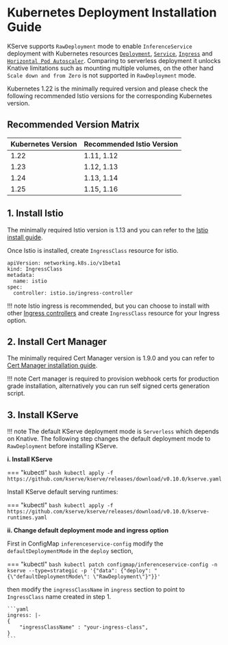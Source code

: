 # Kubernetes Deployment Installation Guide
KServe supports `RawDeployment` mode to enable `InferenceService` deployment with Kubernetes resources [`Deployment`](https://kubernetes.io/docs/concepts/workloads/controllers/deployment), [`Service`](https://kubernetes.io/docs/concepts/services-networking/service), [`Ingress`](https://kubernetes.io/docs/concepts/services-networking/ingress) and [`Horizontal Pod Autoscaler`](https://kubernetes.io/docs/tasks/run-application/horizontal-pod-autoscale). Comparing to serverless deployment it unlocks Knative limitations such as mounting multiple volumes, on the other hand `Scale down and from Zero` is not supported in `RawDeployment` mode.

Kubernetes 1.22 is the minimally required version and please check the following recommended Istio versions for the corresponding
Kubernetes version.

## Recommended Version Matrix
| Kubernetes Version | Recommended Istio Version   |
| :---------- | :------------ |
| 1.22       | 1.11, 1.12   |
| 1.23       | 1.12, 1.13   |
| 1.24       | 1.13, 1.14   |
| 1.25       | 1.15, 1.16   |

## 1. Install Istio 

The minimally required Istio version is 1.13 and you can refer to the [Istio install guide](https://istio.io/latest/docs/setup/install).

Once Istio is installed, create `IngressClass` resource for istio.
```
apiVersion: networking.k8s.io/v1beta1
kind: IngressClass
metadata:
  name: istio
spec:
  controller: istio.io/ingress-controller
```


!!! note 
    Istio ingress is recommended, but you can choose to install with other [Ingress controllers](https://kubernetes.io/docs/concepts/services-networking/ingress-controllers/) and create `IngressClass` resource for your Ingress option.



## 2. Install Cert Manager
The minimally required Cert Manager version is 1.9.0 and you can refer to [Cert Manager installation guide](https://cert-manager.io/docs/installation/).

!!! note
    Cert manager is required to provision webhook certs for production grade installation, alternatively you can run self signed certs generation script.

## 3. Install KServe
!!! note 
    The default KServe deployment mode is `Serverless` which depends on Knative. The following step changes the default deployment mode to `RawDeployment` before installing KServe.


**i. Install KServe**

=== "kubectl"
    ```bash
    kubectl apply -f https://github.com/kserve/kserve/releases/download/v0.10.0/kserve.yaml
    ```

Install KServe default serving runtimes:

=== "kubectl"
    ```bash
    kubectl apply -f https://github.com/kserve/kserve/releases/download/v0.10.0/kserve-runtimes.yaml
    ```

**ii. Change default deployment mode and ingress option**

First in ConfigMap `inferenceservice-config` modify the `defaultDeploymentMode` in the `deploy` section,

=== "kubectl"
    ```bash
    kubectl patch configmap/inferenceservice-config -n kserve --type=strategic -p '{"data": {"deploy": "{\"defaultDeploymentMode\": \"RawDeployment\"}"}}'
    ```

then modify the `ingressClassName` in `ingress` section to point to `IngressClass` name created in step 1.

    ```yaml
    ingress: |-
    {
        "ingressClassName" : "your-ingress-class",
    }
    ```

